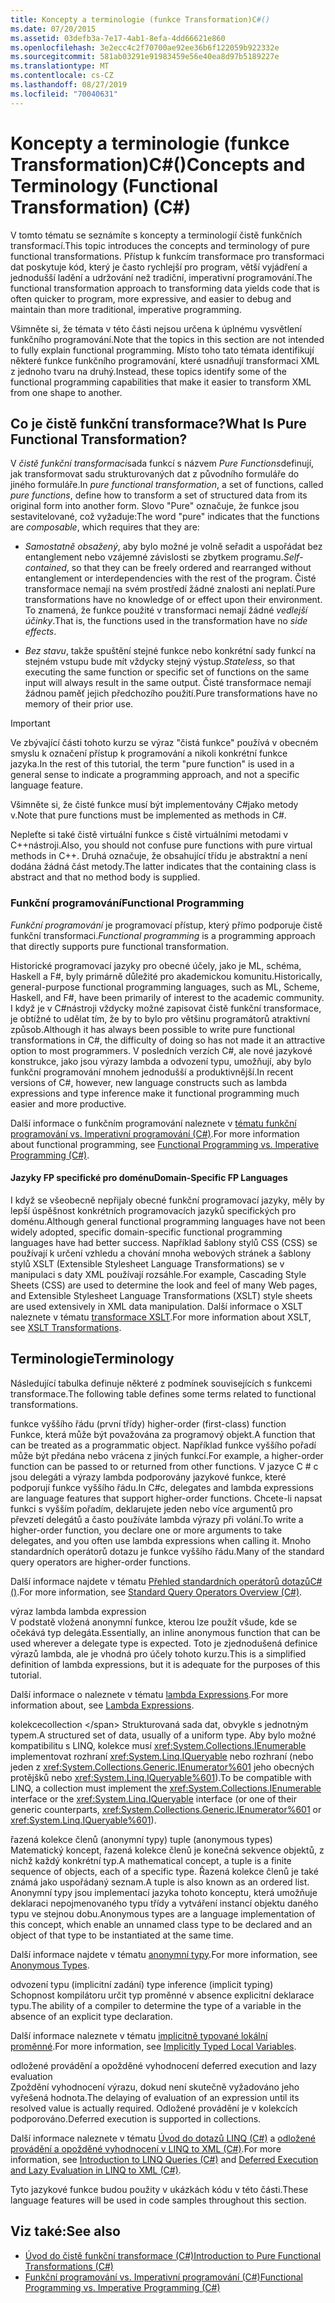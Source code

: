 ```yaml
---
title: Koncepty a terminologie (funkce Transformation)C#()
ms.date: 07/20/2015
ms.assetid: 03defb3a-7e17-4ab1-8efa-4dd66621e860
ms.openlocfilehash: 3e2ecc4c2f70700ae92ee36b6f122059b922332e
ms.sourcegitcommit: 581ab03291e91983459e56e40ea8d97b5189227e
ms.translationtype: MT
ms.contentlocale: cs-CZ
ms.lasthandoff: 08/27/2019
ms.locfileid: "70040631"
---
```

# <a name="concepts-and-terminology-functional-transformation-c"></a><span data-ttu-id="b9095-102">Koncepty a terminologie (funkce Transformation)C#()</span><span class="sxs-lookup"><span data-stu-id="b9095-102">Concepts and Terminology (Functional Transformation) (C#)</span></span>

<span data-ttu-id="b9095-103">V tomto tématu se seznámíte s koncepty a terminologií čistě funkčních transformací.</span><span class="sxs-lookup"><span data-stu-id="b9095-103">This topic introduces the concepts and terminology of pure functional transformations.</span></span> <span data-ttu-id="b9095-104">Přístup k funkcím transformace pro transformaci dat poskytuje kód, který je často rychlejší pro program, větší vyjádření a jednodušší ladění a udržování než tradiční, imperativní programování.</span><span class="sxs-lookup"><span data-stu-id="b9095-104">The functional transformation approach to transforming data yields code that is often quicker to program, more expressive, and easier to debug and maintain than more traditional, imperative programming.</span></span>

<span data-ttu-id="b9095-105">Všimněte si, že témata v této části nejsou určena k úplnému vysvětlení funkčního programování.</span><span class="sxs-lookup"><span data-stu-id="b9095-105">Note that the topics in this section are not intended to fully explain functional programming.</span></span> <span data-ttu-id="b9095-106">Místo toho tato témata identifikují některé funkce funkčního programování, které usnadňují transformaci XML z jednoho tvaru na druhý.</span><span class="sxs-lookup"><span data-stu-id="b9095-106">Instead, these topics identify some of the functional programming capabilities that make it easier to transform XML from one shape to another.</span></span>

## <a name="what-is-pure-functional-transformation"></a><span data-ttu-id="b9095-107">Co je čistě funkční transformace?</span><span class="sxs-lookup"><span data-stu-id="b9095-107">What Is Pure Functional Transformation?</span></span>

<span data-ttu-id="b9095-108">V *čistě funkční transformaci*sada funkcí s názvem *Pure Functions*definují, jak transformovat sadu strukturovaných dat z původního formuláře do jiného formuláře.</span><span class="sxs-lookup"><span data-stu-id="b9095-108">In *pure functional transformation*, a set of functions, called *pure functions*, define how to transform a set of structured data from its original form into another form.</span></span> <span data-ttu-id="b9095-109">Slovo "Pure" označuje, že funkce jsou sestavitelované, což vyžaduje:</span><span class="sxs-lookup"><span data-stu-id="b9095-109">The word "pure" indicates that the functions are *composable*, which requires that they are:</span></span>

- <span data-ttu-id="b9095-110">*Samostatně obsažený*, aby bylo možné je volně seřadit a uspořádat bez entanglement nebo vzájemné závislosti se zbytkem programu.</span><span class="sxs-lookup"><span data-stu-id="b9095-110">*Self-contained*, so that they can be freely ordered and rearranged without entanglement or interdependencies with the rest of the program.</span></span> <span data-ttu-id="b9095-111">Čisté transformace nemají na svém prostředí žádné znalosti ani neplatí.</span><span class="sxs-lookup"><span data-stu-id="b9095-111">Pure transformations have no knowledge of or effect upon their environment.</span></span> <span data-ttu-id="b9095-112">To znamená, že funkce použité v transformaci nemají žádné *vedlejší účinky*.</span><span class="sxs-lookup"><span data-stu-id="b9095-112">That is, the functions used in the transformation have no *side effects*.</span></span>

- <span data-ttu-id="b9095-113">*Bez stavu*, takže spuštění stejné funkce nebo konkrétní sady funkcí na stejném vstupu bude mít vždycky stejný výstup.</span><span class="sxs-lookup"><span data-stu-id="b9095-113">*Stateless*, so that executing the same function or specific set of functions on the same input will always result in the same output.</span></span> <span data-ttu-id="b9095-114">Čisté transformace nemají žádnou paměť jejich předchozího použití.</span><span class="sxs-lookup"><span data-stu-id="b9095-114">Pure transformations have no memory of their prior use.</span></span>

> [!IMPORTANT]
> <span data-ttu-id="b9095-115">Ve zbývající části tohoto kurzu se výraz "čistá funkce" používá v obecném smyslu k označení přístup k programování a nikoli konkrétní funkce jazyka.</span><span class="sxs-lookup"><span data-stu-id="b9095-115">In the rest of this tutorial, the term "pure function" is used in a general sense to indicate a programming approach, and not a specific language feature.</span></span>
>
> <span data-ttu-id="b9095-116">Všimněte si, že čisté funkce musí být implementovány C#jako metody v.</span><span class="sxs-lookup"><span data-stu-id="b9095-116">Note that pure functions must be implemented as methods in C#.</span></span>
>
> <span data-ttu-id="b9095-117">Nepleťte si také čistě virtuální funkce s čistě virtuálními metodami v C++nástroji.</span><span class="sxs-lookup"><span data-stu-id="b9095-117">Also, you should not confuse pure functions with pure virtual methods in C++.</span></span> <span data-ttu-id="b9095-118">Druhá označuje, že obsahující třídu je abstraktní a není dodána žádná část metody.</span><span class="sxs-lookup"><span data-stu-id="b9095-118">The latter indicates that the containing class is abstract and that no method body is supplied.</span></span>

### <a name="functional-programming"></a><span data-ttu-id="b9095-119">Funkční programování</span><span class="sxs-lookup"><span data-stu-id="b9095-119">Functional Programming</span></span>

<span data-ttu-id="b9095-120">*Funkční programování* je programovací přístup, který přímo podporuje čistě funkční transformaci.</span><span class="sxs-lookup"><span data-stu-id="b9095-120">*Functional programming* is a programming approach that directly supports pure functional transformation.</span></span>

<span data-ttu-id="b9095-121">Historické programovací jazyky pro obecné účely, jako je ML, schéma, Haskell a F#, byly primárně důležité pro akademickou komunitu.</span><span class="sxs-lookup"><span data-stu-id="b9095-121">Historically, general-purpose functional programming languages, such as ML, Scheme, Haskell, and F#, have been primarily of interest to the academic community.</span></span> <span data-ttu-id="b9095-122">I když je v C#nástroji vždycky možné zapisovat čistě funkční transformace, je obtížné to udělat tím, že by to bylo pro většinu programátorů atraktivní způsob.</span><span class="sxs-lookup"><span data-stu-id="b9095-122">Although it has always been possible to write pure functional transformations in C#, the difficulty of doing so has not made it an attractive option to most programmers.</span></span> <span data-ttu-id="b9095-123">V posledních verzích C#, ale nové jazykové konstrukce, jako jsou výrazy lambda a odvození typu, umožňují, aby bylo funkční programování mnohem jednodušší a produktivnější.</span><span class="sxs-lookup"><span data-stu-id="b9095-123">In recent versions of C#, however, new language constructs such as lambda expressions and type inference make it functional programming much easier and more productive.</span></span>

<span data-ttu-id="b9095-124">Další informace o funkčním programování naleznete v [tématu funkční programování vs. Imperativní programování (C#)](./functional-programming-vs-imperative-programming.md).</span><span class="sxs-lookup"><span data-stu-id="b9095-124">For more information about functional programming, see [Functional Programming vs. Imperative Programming (C#)](./functional-programming-vs-imperative-programming.md).</span></span>

#### <a name="domain-specific-fp-languages"></a><span data-ttu-id="b9095-125">Jazyky FP specifické pro doménu</span><span class="sxs-lookup"><span data-stu-id="b9095-125">Domain-Specific FP Languages</span></span>

<span data-ttu-id="b9095-126">I když se všeobecně nepřijaly obecné funkční programovací jazyky, měly by lepší úspěšnost konkrétních programovacích jazyků specifických pro doménu.</span><span class="sxs-lookup"><span data-stu-id="b9095-126">Although general functional programming languages have not been widely adopted, specific domain-specific functional programming languages have had better success.</span></span> <span data-ttu-id="b9095-127">Například šablony stylů CSS (CSS) se používají k určení vzhledu a chování mnoha webových stránek a šablony stylů XSLT (Extensible Stylesheet Language Transformations) se v manipulaci s daty XML používají rozsáhle.</span><span class="sxs-lookup"><span data-stu-id="b9095-127">For example, Cascading Style Sheets (CSS) are used to determine the look and feel of many Web pages, and Extensible Stylesheet Language Transformations (XSLT) style sheets are used extensively in XML data manipulation.</span></span> <span data-ttu-id="b9095-128">Další informace o XSLT naleznete v tématu [transformace XSLT](../../../../standard/data/xml/xslt-transformations.md).</span><span class="sxs-lookup"><span data-stu-id="b9095-128">For more information about XSLT, see [XSLT Transformations](../../../../standard/data/xml/xslt-transformations.md).</span></span>

## <a name="terminology"></a><span data-ttu-id="b9095-129">Terminologie</span><span class="sxs-lookup"><span data-stu-id="b9095-129">Terminology</span></span>

<span data-ttu-id="b9095-130">Následující tabulka definuje některé z podmínek souvisejících s funkcemi transformace.</span><span class="sxs-lookup"><span data-stu-id="b9095-130">The following table defines some terms related to functional transformations.</span></span>

<span data-ttu-id="b9095-131">funkce vyššího řádu (první třídy) </span><span class="sxs-lookup"><span data-stu-id="b9095-131">higher-order (first-class) function </span></span>\
<span data-ttu-id="b9095-132">Funkce, která může být považována za programový objekt.</span><span class="sxs-lookup"><span data-stu-id="b9095-132">A function that can be treated as a programmatic object.</span></span> <span data-ttu-id="b9095-133">Například funkce vyššího pořadí může být předána nebo vrácena z jiných funkcí.</span><span class="sxs-lookup"><span data-stu-id="b9095-133">For example, a higher-order function can be passed to or returned from other functions.</span></span> <span data-ttu-id="b9095-134">V jazyce C # c jsou delegáti a výrazy lambda podporovány jazykové funkce, které podporují funkce vyššího řádu.</span><span class="sxs-lookup"><span data-stu-id="b9095-134">In C#c, delegates and lambda expressions are language features that support higher-order functions.</span></span> <span data-ttu-id="b9095-135">Chcete-li napsat funkci s vyšším pořadím, deklarujete jeden nebo více argumentů pro převzetí delegátů a často používáte lambda výrazy při volání.</span><span class="sxs-lookup"><span data-stu-id="b9095-135">To write a higher-order function, you declare one or more arguments to take delegates, and you often use lambda expressions when calling it.</span></span> <span data-ttu-id="b9095-136">Mnoho standardních operátorů dotazu je funkce vyššího řádu.</span><span class="sxs-lookup"><span data-stu-id="b9095-136">Many of the standard query operators are higher-order functions.</span></span>

<span data-ttu-id="b9095-137">Další informace najdete v tématu [Přehled standardních operátorů dotazůC#()](./standard-query-operators-overview.md).</span><span class="sxs-lookup"><span data-stu-id="b9095-137">For more information, see [Standard Query Operators Overview (C#)](./standard-query-operators-overview.md).</span></span>

<span data-ttu-id="b9095-138">výraz lambda </span><span class="sxs-lookup"><span data-stu-id="b9095-138">lambda expression </span></span>\
<span data-ttu-id="b9095-139">V podstatě vložená anonymní funkce, kterou lze použít všude, kde se očekává typ delegáta.</span><span class="sxs-lookup"><span data-stu-id="b9095-139">Essentially, an inline anonymous function that can be used wherever a delegate type is expected.</span></span> <span data-ttu-id="b9095-140">Toto je zjednodušená definice výrazů lambda, ale je vhodná pro účely tohoto kurzu.</span><span class="sxs-lookup"><span data-stu-id="b9095-140">This is a simplified definition of lambda expressions, but it is adequate for the purposes of this tutorial.</span></span>

<span data-ttu-id="b9095-141">Další informace o naleznete v tématu [lambda Expressions](../../statements-expressions-operators/lambda-expressions.md).</span><span class="sxs-lookup"><span data-stu-id="b9095-141">For more information about, see [Lambda Expressions](../../statements-expressions-operators/lambda-expressions.md).</span></span>

<span data-ttu-id="b9095-142">kolekce</span><span class="sxs-lookup"><span data-stu-id="b9095-142">collection \</span></span>
<span data-ttu-id="b9095-143">Strukturovaná sada dat, obvykle s jednotným typem.</span><span class="sxs-lookup"><span data-stu-id="b9095-143">A structured set of data, usually of a uniform type.</span></span> <span data-ttu-id="b9095-144">Aby bylo možné kompatibilitu s LINQ, kolekce musí <xref:System.Collections.IEnumerable> implementovat rozhraní <xref:System.Linq.IQueryable> nebo rozhraní (nebo jeden z <xref:System.Collections.Generic.IEnumerator%601> jeho obecných protějšků nebo <xref:System.Linq.IQueryable%601>).</span><span class="sxs-lookup"><span data-stu-id="b9095-144">To be compatible with LINQ, a collection must implement the <xref:System.Collections.IEnumerable> interface or the <xref:System.Linq.IQueryable> interface (or one of their generic counterparts, <xref:System.Collections.Generic.IEnumerator%601> or <xref:System.Linq.IQueryable%601>).</span></span>

<span data-ttu-id="b9095-145">řazená kolekce členů (anonymní typy) </span><span class="sxs-lookup"><span data-stu-id="b9095-145">tuple (anonymous types) </span></span>\
<span data-ttu-id="b9095-146">Matematický koncept, řazená kolekce členů je konečná sekvence objektů, z nichž každý konkrétní typ.</span><span class="sxs-lookup"><span data-stu-id="b9095-146">A mathematical concept, a tuple is a finite sequence of objects, each of a specific type.</span></span> <span data-ttu-id="b9095-147">Řazená kolekce členů je také známá jako uspořádaný seznam.</span><span class="sxs-lookup"><span data-stu-id="b9095-147">A tuple is also known as an ordered list.</span></span> <span data-ttu-id="b9095-148">Anonymní typy jsou implementací jazyka tohoto konceptu, která umožňuje deklaraci nepojmenovaného typu třídy a vytváření instancí objektu daného typu ve stejnou dobu.</span><span class="sxs-lookup"><span data-stu-id="b9095-148">Anonymous types are a language implementation of this concept, which enable an unnamed class type to be declared and an object of that type to be instantiated at the same time.</span></span>

<span data-ttu-id="b9095-149">Další informace najdete v tématu [anonymní typy](../../classes-and-structs/anonymous-types.md).</span><span class="sxs-lookup"><span data-stu-id="b9095-149">For more information, see [Anonymous Types](../../classes-and-structs/anonymous-types.md).</span></span>

<span data-ttu-id="b9095-150">odvození typu (implicitní zadání) </span><span class="sxs-lookup"><span data-stu-id="b9095-150">type inference (implicit typing) </span></span>\
<span data-ttu-id="b9095-151">Schopnost kompilátoru určit typ proměnné v absence explicitní deklarace typu.</span><span class="sxs-lookup"><span data-stu-id="b9095-151">The ability of a compiler to determine the type of a variable in the absence of an explicit type declaration.</span></span>

<span data-ttu-id="b9095-152">Další informace naleznete v tématu [implicitně typované lokální proměnné](../../classes-and-structs/implicitly-typed-local-variables.md).</span><span class="sxs-lookup"><span data-stu-id="b9095-152">For more information, see [Implicitly Typed Local Variables](../../classes-and-structs/implicitly-typed-local-variables.md).</span></span>

<span data-ttu-id="b9095-153">odložené provádění a opožděné vyhodnocení </span><span class="sxs-lookup"><span data-stu-id="b9095-153">deferred execution and lazy evaluation </span></span>\
<span data-ttu-id="b9095-154">Zpoždění vyhodnocení výrazu, dokud není skutečně vyžadováno jeho vyřešená hodnota.</span><span class="sxs-lookup"><span data-stu-id="b9095-154">The delaying of evaluation of an expression until its resolved value is actually required.</span></span> <span data-ttu-id="b9095-155">Odložené provádění je v kolekcích podporováno.</span><span class="sxs-lookup"><span data-stu-id="b9095-155">Deferred execution is supported in collections.</span></span>

<span data-ttu-id="b9095-156">Další informace naleznete v tématu [Úvod do dotazů LINQ (C#)](./introduction-to-linq-queries.md) a [odložené provádění a opožděné vyhodnocení v LINQ to XML (C#)](./deferred-execution-and-lazy-evaluation-in-linq-to-xml.md).</span><span class="sxs-lookup"><span data-stu-id="b9095-156">For more information, see [Introduction to LINQ Queries (C#)](./introduction-to-linq-queries.md) and [Deferred Execution and Lazy Evaluation in LINQ to XML (C#)](./deferred-execution-and-lazy-evaluation-in-linq-to-xml.md).</span></span>

<span data-ttu-id="b9095-157">Tyto jazykové funkce budou použity v ukázkách kódu v této části.</span><span class="sxs-lookup"><span data-stu-id="b9095-157">These language features will be used in code samples throughout this section.</span></span>

## <a name="see-also"></a><span data-ttu-id="b9095-158">Viz také:</span><span class="sxs-lookup"><span data-stu-id="b9095-158">See also</span></span>

- [<span data-ttu-id="b9095-159">Úvod do čistě funkční transformace (C#)</span><span class="sxs-lookup"><span data-stu-id="b9095-159">Introduction to Pure Functional Transformations (C#)</span></span>](./introduction-to-pure-functional-transformations.md)
- [<span data-ttu-id="b9095-160">Funkční programování vs. Imperativní programování (C#)</span><span class="sxs-lookup"><span data-stu-id="b9095-160">Functional Programming vs. Imperative Programming (C#)</span></span>](./functional-programming-vs-imperative-programming.md)

